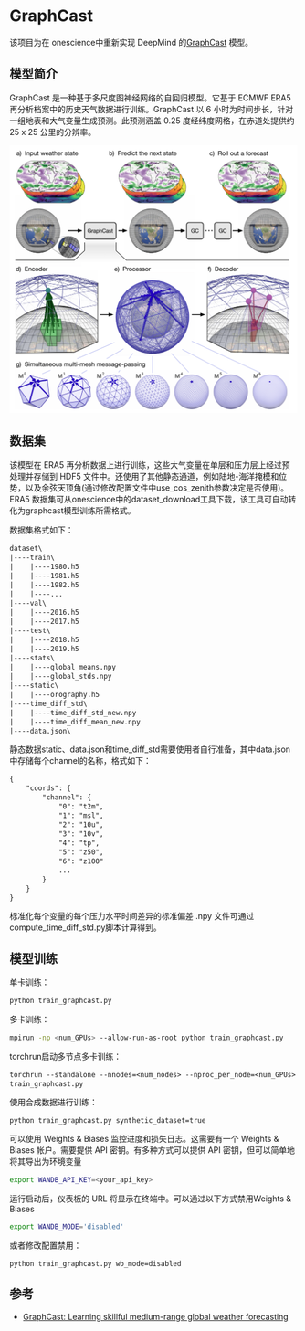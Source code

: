 # GraphCast

该项目为在 onescience中重新实现 DeepMind 的[GraphCast](https://arxiv.org/abs/2212.12794) 模型。

## 模型简介

GraphCast 是一种基于多尺度图神经网络的自回归模型。它基于 ECMWF ERA5 再分析档案中的历史天气数据进行训练。GraphCast 以 6 小时为时间步长，针对一组地表和大气变量生成预测。此预测涵盖 0.25 度经纬度网格，在赤道处提供约 25 x 25 公里的分辨率。

![](../../../doc/graphcast_architecture.png)

## 数据集

该模型在 ERA5 再分析数据上进行训练，这些大气变量在单层和压力层上经过预处理并存储到 HDF5 文件中。还使用了其他静态通道，例如陆地-海洋掩模和位势，以及余弦天顶角(通过修改配置文件中use_cos_zenith参数决定是否使用)。ERA5 数据集可从onescience中的dataset_download工具下载，该工具可自动转化为graphcast模型训练所需格式。

数据集格式如下：

```
dataset\
|----train\
|    |----1980.h5
|    |----1981.h5
|    |----1982.h5
|    |----...
|----val\
|    |----2016.h5
|    |----2017.h5
|----test\
|    |----2018.h5
|    |----2019.h5
|----stats\
|    |----global_means.npy
|    |----global_stds.npy
|----static\
|    |----orography.h5
|----time_diff_std\
|    |----time_diff_std_new.npy
|    |----time_diff_mean_new.npy
|----data.json\
```

静态数据static、data.json和time_diff_std需要使用者自行准备，其中data.json中存储每个channel的名称，格式如下：

```
{
    "coords": {
        "channel": {
            "0": "t2m",
            "1": "msl",
            "2": "10u",
            "3": "10v",
            "4": "tp",
            "5": "z50",
            "6": "z100"
            ...
        }
    }
}
```

标准化每个变量的每个压力水平时间差异的标准偏差 .npy 文件可通过compute_time_diff_std.py脚本计算得到。

## 模型训练

单卡训练：

```bash
python train_graphcast.py
```

多卡训练：

```bash
mpirun -np <num_GPUs> --allow-run-as-root python train_graphcast.py
```

torchrun启动多节点多卡训练：

```
torchrun --standalone --nnodes=<num_nodes> --nproc_per_node=<num_GPUs> train_graphcast.py
```

使用合成数据进行训练：

```
python train_graphcast.py synthetic_dataset=true
```

可以使用 Weights & Biases 监控进度和损失日志。这需要有一个 Weights & Biases 帐户。需要提供 API 密钥。有多种方式可以提供 API 密钥，但可以简单地将其导出为环境变量

```bash
export WANDB_API_KEY=<your_api_key>
```

运行启动后，仪表板的 URL 将显示在终端中。可以通过以下方式禁用Weights & Biases

```bash
export WANDB_MODE='disabled'
```

或者修改配置禁用：

```
python train_graphcast.py wb_mode=disabled
```

## 参考

- [GraphCast: Learning skillful medium-range global weather forecasting](https://arxiv.org/abs/2212.12794)
